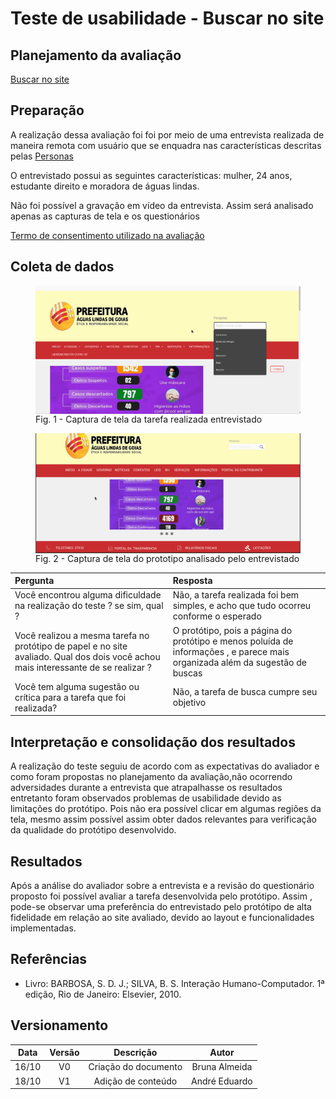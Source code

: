# Teste de usabilidade - Buscar no site

## Planejamento da avaliação

<a href="../plane_prototipo2">Buscar no site</a>

## Preparação

A realização dessa avaliação foi foi por meio de uma entrevista realizada de maneira remota com usuário que se enquadra nas características descritas pelas <a href="../perfil_usuario/perfil_personas">Personas</a></p>

O entrevistado possui as seguintes características: mulher, 24 anos, estudante direito e moradora de águas lindas.

Não foi possível a gravação em vídeo da entrevista. Assim será analisado apenas as capturas de tela e os questionários

<a href="../../imagens/TERMO_DE_CONSENTIMENTO_prot_alta.pdf">Termo de consentimento utilizado na avaliação </a></p>

## Coleta de dados

<figure>
<img align=center width="600" src="../../imagens/avaliacao/coleta_dados.gif">
<br>
<figcaption>Fig. 1 - Captura de tela da tarefa realizada entrevistado </a></figcaption>
</figure>
<figure>
<img align=center width="600" src="../../imagens/prototipo_alta_busca.gif">
<br>
<figcaption>Fig. 2 - Captura de tela do prototipo analisado pelo entrevistado  </a></figcaption>
</figure>

| Pergunta                                                                                                                           | Resposta                                                                                                                     |
| :--------------------------------------------------------------------------------------------------------------------------------- | :--------------------------------------------------------------------------------------------------------------------------- |
| Você encontrou alguma dificuldade na realização do teste ? se sim, qual ?                                                          | Não, a tarefa realizada foi bem simples, e acho que tudo ocorreu conforme o esperado                                         |
| Você realizou a mesma tarefa no protótipo de papel e no site avaliado. Qual dos dois você achou mais interessante de se realizar ? | O protótipo, pois a página do protótipo e menos poluída de informações , e parece mais organizada além da sugestão de buscas |
| Você tem alguma sugestão ou crítica para a tarefa que foi realizada?                                                               | Não, a tarefa de busca cumpre seu objetivo                                                                                   |

## Interpretação e consolidação dos resultados

A realização do teste seguiu de acordo com as expectativas do avaliador e como foram propostas no planejamento da avaliação,não ocorrendo adversidades durante a entrevista que atrapalhasse os resultados entretanto foram observados problemas de usabilidade devido as limitações do protótipo. Pois não era possível clicar em algumas regiões da tela, mesmo assim possível assim obter dados relevantes para verificação da qualidade do protótipo desenvolvido.

## Resultados

Após a análise do avaliador sobre a entrevista e a revisão do questionário proposto foi possível avaliar a tarefa desenvolvida pelo protótipo. Assim , pode-se observar uma preferência do entrevistado pelo protótipo de alta fidelidade em relação ao site avaliado, devido ao layout e funcionalidades implementadas.

## Referências

- Livro: BARBOSA, S. D. J.; SILVA, B. S. Interação Humano-Computador. 1ª edição, Rio de Janeiro: Elsevier, 2010.

## Versionamento

| Data  | Versão |      Descrição       |     Autor     |
| :---: | :----: | :------------------: | :-----------: |
| 16/10 |   V0   | Criação do documento | Bruna Almeida |
| 18/10 |   V1   |  Adição de conteúdo  | André Eduardo |
